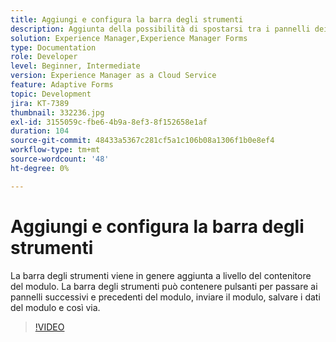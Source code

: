 ```yaml
---
title: Aggiungi e configura la barra degli strumenti
description: Aggiunta della possibilità di spostarsi tra i pannelli dei moduli.
solution: Experience Manager,Experience Manager Forms
type: Documentation
role: Developer
level: Beginner, Intermediate
version: Experience Manager as a Cloud Service
feature: Adaptive Forms
topic: Development
jira: KT-7389
thumbnail: 332236.jpg
exl-id: 3155059c-fbe6-4b9a-8ef3-8f152658e1af
duration: 104
source-git-commit: 48433a5367c281cf5a1c106b08a1306f1b0e8ef4
workflow-type: tm+mt
source-wordcount: '48'
ht-degree: 0%

---
```


# Aggiungi e configura la barra degli strumenti

La barra degli strumenti viene in genere aggiunta a livello del contenitore del modulo. La barra degli strumenti può contenere pulsanti per passare ai pannelli successivi e precedenti del modulo, inviare il modulo, salvare i dati del modulo e così via.

>[!VIDEO](https://video.tv.adobe.com/v/332236?quality=12&learn=on)
